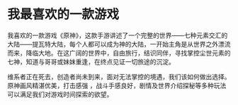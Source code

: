 # 我最喜欢的一款游戏

我喜欢的一款游戏《原神》，这款手游讲述了一个完整的世界——七种元素交汇的大陆——提瓦特大陆，每个人都可以成为神的大陆，一开始主角是从世界之外漂流而来，降临大地。在这广阔的世界中，自由旅行，结识同伴，寻找掌控尘世元素的七神，知道与哥哥或妹妹重逢，在终点见证一切旅途的沉淀。

维系者正在死去，创造者尚未到来，面对无法掌控的境遇，我们该如何做出选择。原神画风精湛优美，打击感强 ，战斗手感良好，剧情及世界介绍探秘等多种玩法可以满足我们对游戏时间探索的欲望。

